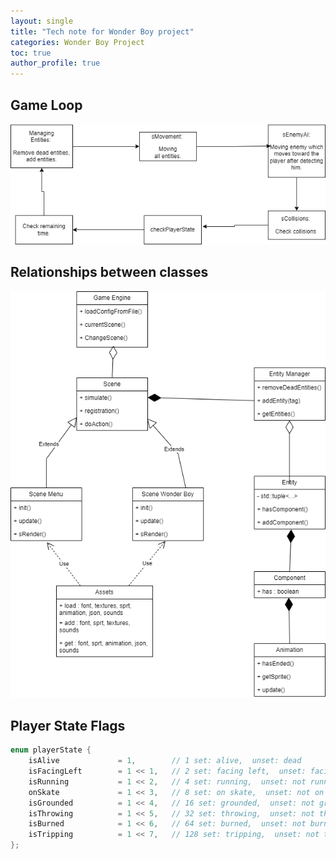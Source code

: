 ```yaml
---
layout: single
title: "Tech note for Wonder Boy project"
categories: Wonder Boy Project
toc: true
author_profile: true
---
```


## Game Loop
![GameLoop.png](../assets/images/GameLoop.png)

## Relationships between classes
![ClassDiagram.png](../assets/images/ClassDiagram.png)

## Player State Flags
```c
enum playerState {
    isAlive         	= 1,        // 1 set: alive,  unset: dead
    isFacingLeft        = 1 << 1,   // 2 set: facing left,  unset: facing right
    isRunning	        = 1 << 2,   // 4 set: running,  unset: not running, stand
    onSkate        	    = 1 << 3,   // 8 set: on skate,  unset: not on skate
    isGrounded          = 1 << 4,   // 16 set: grounded,  unset: not grounded
    isThrowing	        = 1 << 5,   // 32 set: throwing,  unset: not throwing
    isBurned       	    = 1 << 6,   // 64 set: burned,  unset: not burned
    isTripping          = 1 << 7,   // 128 set: tripping,  unset: not tripping
};
```
